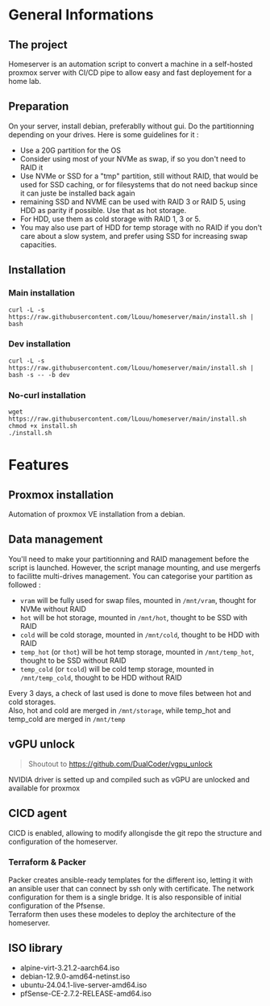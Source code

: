 # General Informations

## The project
Homeserver is an automation script to convert a machine in a self-hosted proxmox server with CI/CD pipe to allow easy and fast deployement for a home lab.

## Preparation
On your server, install debian, preferablly without gui. Do the partitionning depending on your drives. Here is some guidelines for it :
- Use a 20G partition for the OS
- Consider using most of your NVMe as swap, if so you don't need to RAID it
- Use NVMe or SSD for a "tmp" partition, still without RAID, that would be used for SSD caching, or for filesystems that do not need backup since it can juste be installed back again
- remaining SSD and NVME can be used with RAID 3 or RAID 5, using HDD as parity if possible. Use that as hot storage.
- For HDD, use them as cold storage with RAID 1, 3 or 5.
- You may also use part of HDD for temp storage with no RAID if you don't care about a slow system, and prefer using SSD for increasing swap capacities.

## Installation

### Main installation
```
curl -L -s https://raw.githubusercontent.com/lLouu/homeserver/main/install.sh | bash
```
### Dev installation
```
curl -L -s https://raw.githubusercontent.com/lLouu/homeserver/main/install.sh | bash -s -- -b dev
```
### No-curl installation
```
wget https://raw.githubusercontent.com/lLouu/homeserver/main/install.sh
chmod +x install.sh
./install.sh
```

# Features
## Proxmox installation
Automation of proxmox VE installation from a debian.

## Data management
You'll need to make your partitionning and RAID management before the script is launched. However, the script manage mounting, and use mergerfs to facilitte multi-drives management. You can categorise your partition as followed :
- `vram` will be fully used for swap files, mounted in `/mnt/vram`, thought for NVMe without RAID
- `hot` will be hot storage, mounted in `/mnt/hot`, thought to be SSD with RAID
- `cold` will be cold storage, mounted in `/mnt/cold`, thought to be HDD with RAID
- `temp_hot` (or `thot`) will be hot temp storage, mounted in `/mnt/temp_hot`, thought to be SSD without RAID
- `temp_cold` (or `tcold`) will be cold temp storage, mounted in `/mnt/temp_cold`, thought to be HDD without RAID

Every 3 days, a check of last used is done to move files between hot and cold storages.<br>
Also, hot and cold are merged in `/mnt/storage`, while temp_hot and temp_cold are merged in `/mnt/temp`

## vGPU unlock
> Shoutout to https://github.com/DualCoder/vgpu_unlock

NVIDIA driver is setted up and compiled such as vGPU are unlocked and available for proxmox

## CICD agent
CICD is enabled, allowing to modify allongisde the git repo the structure and configuration of the homeserver.
### Terraform & Packer
Packer creates ansible-ready templates for the different iso, letting it with an ansible user that can connect by ssh only with certificate. The network configuration for them is a single bridge. It is also responsible of initial configuration of the Pfsense.<br>
Terraform then uses these modeles to deploy the architecture of the homeserver.

## ISO library
- alpine-virt-3.21.2-aarch64.iso
- debian-12.9.0-amd64-netinst.iso
- ubuntu-24.04.1-live-server-amd64.iso
- pfSense-CE-2.7.2-RELEASE-amd64.iso
